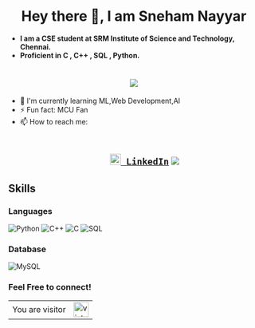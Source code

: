 <h1 align="center"> Hey there 👋, I am Sneham Nayyar</h1>

- **I am a CSE student at SRM Institute of Science and Technology, Chennai.**
- **Proficient in C , C++ , SQL , Python.**



<h1 align="center">
  <a href="https://git.io/typing-svg">
    <img src="https://readme-typing-svg.herokuapp.com?lines=I+am+a+Computer+Geek%2C;Love+To+Fool+Around+with+Codes.;">
  </a>
</h1>

- 🔰 I'm currently learning ML,Web Development,AI
- ⚡ Fun fact: MCU Fan 
- 📫 How to reach me: <br>

<h2 align="center">
  <code>
    <a href="www.linkedin.com/in/sneham-nayyar-a2a7491a0" title="LinkedIn Profile"><img width="22" src="https://github.com/zumrudu-anka/zumrudu-anka/blob/master/images/linkedin.svg"> LinkedIn</a></code>  
  <code><a href="sneham7866@gmail.com" title="Gmail"><img src="https://img.shields.io/badge/Gmail-D14836?style=for-the-badge&logo=gmail&logoColor=white"></a></code>
  

## Skills

### Languages
<p float="left">
<img alt="Python" src="https://img.shields.io/badge/Python-FFD43B?style=for-the-badge&logo=python&logoColor=darkgreen" />
<img alt="C++"  src="https://img.shields.io/badge/++-%2300599C.svg?style=for-the-badge&logo=c&logoColor=white"/>
<img alt="C" src="https://img.shields.io/badge/-%2300599C.svg?style=for-the-badge&logo=c&logoColor=white"/>
<img alt="SQL" src="https://img.shields.io/badge/SQL-FFD43B?style=for-the-badge&logo=SQL&logoColor=darkgreen" />  
 

### Database

<p float="left">
<img alt="MySQL" src="https://img.shields.io/badge/MySQL-00000F?style=for-the-badge&logo=mysql&logoColor=white"/>
</p>


### Feel Free to connect!

<table align="center">
  <tr>
    <td>You are visitor</td>
    <td><img src="https://profile-counter.glitch.me/AviTewari/count.svg" alt="vistor count" height="30" /></td>
  </tr>
</table>

